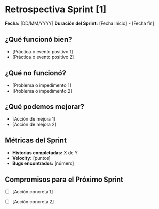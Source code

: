 # Retrospectiva Sprint [1]

**Fecha:** [DD/MM/YYYY]
**Duración del Sprint:** [Fecha inicio] - [Fecha fin]

## ¿Qué funcionó bien?
- [Práctica o evento positivo 1]
- [Práctica o evento positivo 2]

## ¿Qué no funcionó?
- [Problema o impedimento 1]
- [Problema o impedimento 2]

## ¿Qué podemos mejorar?
- [Acción de mejora 1]
- [Acción de mejora 2]

## Métricas del Sprint
- **Historias completadas:** X de Y
- **Velocity:** [puntos]
- **Bugs encontrados:** [número]

## Compromisos para el Próximo Sprint
- [ ] [Acción concreta 1]
- [ ] [Acción concreta 2]






